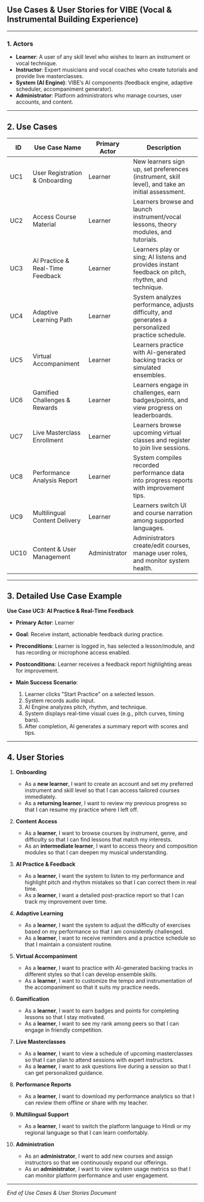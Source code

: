 ## Use Cases & User Stories for VIBE (Vocal & Instrumental Building Experience)

---

### 1. Actors

* **Learner**: A user of any skill level who wishes to learn an instrument or vocal technique.
* **Instructor**: Expert musicians and vocal coaches who create tutorials and provide live masterclasses.
* **System (AI Engine)**: VIBE’s AI components (feedback engine, adaptive scheduler, accompaniment generator).
* **Administrator**: Platform administrators who manage courses, user accounts, and content.

---

## 2. Use Cases

| ID   | Use Case Name                    | Primary Actor | Description                                                                                      |
| ---- | -------------------------------- | ------------- | ------------------------------------------------------------------------------------------------ |
| UC1  | User Registration & Onboarding   | Learner       | New learners sign up, set preferences (instrument, skill level), and take an initial assessment. |
| UC2  | Access Course Material           | Learner       | Learners browse and launch instrument/vocal lessons, theory modules, and tutorials.              |
| UC3  | AI Practice & Real-Time Feedback | Learner       | Learners play or sing; AI listens and provides instant feedback on pitch, rhythm, and technique. |
| UC4  | Adaptive Learning Path           | Learner       | System analyzes performance, adjusts difficulty, and generates a personalized practice schedule. |
| UC5  | Virtual Accompaniment            | Learner       | Learners practice with AI-generated backing tracks or simulated ensembles.                       |
| UC6  | Gamified Challenges & Rewards    | Learner       | Learners engage in challenges, earn badges/points, and view progress on leaderboards.            |
| UC7  | Live Masterclass Enrollment      | Learner       | Learners browse upcoming virtual classes and register to join live sessions.                     |
| UC8  | Performance Analysis Report      | Learner       | System compiles recorded performance data into progress reports with improvement tips.           |
| UC9  | Multilingual Content Delivery    | Learner       | Learners switch UI and course narration among supported languages.                               |
| UC10 | Content & User Management        | Administrator | Administrators create/edit courses, manage user roles, and monitor system health.                |

---

## 3. Detailed Use Case Example

**Use Case UC3: AI Practice & Real-Time Feedback**

* **Primary Actor**: Learner
* **Goal**: Receive instant, actionable feedback during practice.
* **Preconditions**: Learner is logged in, has selected a lesson/module, and has recording or microphone access enabled.
* **Postconditions**: Learner receives a feedback report highlighting areas for improvement.
* **Main Success Scenario**:

  1. Learner clicks "Start Practice" on a selected lesson.
  2. System records audio input.
  3. AI Engine analyzes pitch, rhythm, and technique.
  4. System displays real-time visual cues (e.g., pitch curves, timing bars).
  5. After completion, AI generates a summary report with scores and tips.

---

## 4. User Stories

1. **Onboarding**

   * As a **new learner**, I want to create an account and set my preferred instrument and skill level so that I can access tailored courses immediately.
   * As a **returning learner**, I want to review my previous progress so that I can resume my practice where I left off.

2. **Content Access**

   * As a **learner**, I want to browse courses by instrument, genre, and difficulty so that I can find lessons that match my interests.
   * As an **intermediate learner**, I want to access theory and composition modules so that I can deepen my musical understanding.

3. **AI Practice & Feedback**

   * As a **learner**, I want the system to listen to my performance and highlight pitch and rhythm mistakes so that I can correct them in real time.
   * As a **learner**, I want a detailed post-practice report so that I can track my improvement over time.

4. **Adaptive Learning**

   * As a **learner**, I want the system to adjust the difficulty of exercises based on my performance so that I am consistently challenged.
   * As a **learner**, I want to receive reminders and a practice schedule so that I maintain a consistent routine.

5. **Virtual Accompaniment**

   * As a **learner**, I want to practice with AI-generated backing tracks in different styles so that I can develop ensemble skills.
   * As a **learner**, I want to customize the tempo and instrumentation of the accompaniment so that it suits my practice needs.

6. **Gamification**

   * As a **learner**, I want to earn badges and points for completing lessons so that I stay motivated.
   * As a **learner**, I want to see my rank among peers so that I can engage in friendly competition.

7. **Live Masterclasses**

   * As a **learner**, I want to view a schedule of upcoming masterclasses so that I can plan to attend sessions with expert instructors.
   * As a **learner**, I want to ask questions live during a session so that I can get personalized guidance.

8. **Performance Reports**

   * As a **learner**, I want to download my performance analytics so that I can review them offline or share with my teacher.

9. **Multilingual Support**

   * As a **learner**, I want to switch the platform language to Hindi or my regional language so that I can learn comfortably.

10. **Administration**

    * As an **administrator**, I want to add new courses and assign instructors so that we continuously expand our offerings.
    * As an **administrator**, I want to view system usage metrics so that I can monitor platform performance and user engagement.

---

*End of Use Cases & User Stories Document*
